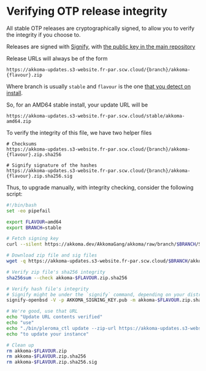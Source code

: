 # Verifying OTP release integrity

All stable OTP releases are cryptographically signed, to allow
you to verify the integrity if you choose to.

Releases are signed with [Signify](https://man.openbsd.org/signify.1),
with [the public key in the main repository](https://akkoma.dev/AkkomaGang/akkoma/src/branch/stable/SIGNING_KEY.pub)

Release URLs will always be of the form

```
https://akkoma-updates.s3-website.fr-par.scw.cloud/{branch}/akkoma-{flavour}.zip
```

Where branch is usually `stable` and `flavour` is
the one [that you detect on install](../otp_en/#detecting-flavour).

So, for an AMD64 stable install, your update URL will be

```
https://akkoma-updates.s3-website.fr-par.scw.cloud/stable/akkoma-amd64.zip
```

To verify the integrity of this file, we have two helper files

```
# Checksums
https://akkoma-updates.s3-website.fr-par.scw.cloud/{branch}/akkoma-{flavour}.zip.sha256

# Signify signature of the hashes
https://akkoma-updates.s3-website.fr-par.scw.cloud/{branch}/akkoma-{flavour}.zip.sha256.sig
```

Thus, to upgrade manually, with integrity checking, consider the following script:

```bash
#!/bin/bash
set -eo pipefail

export FLAVOUR=amd64
export BRANCH=stable

# Fetch signing key
curl --silent https://akkoma.dev/AkkomaGang/akkoma/raw/branch/$BRANCH/SIGNING_KEY.pub -o AKKOMA_SIGNING_KEY.pub

# Download zip file and sig files
wget -q https://akkoma-updates.s3-website.fr-par.scw.cloud/$BRANCH/akkoma-$FLAVOUR{.zip,.zip.sha256,.zip.sha256.sig}

# Verify zip file's sha256 integrity
sha256sum --check akkoma-$FLAVOUR.zip.sha256

# Verify hash file's integrity
# Signify might be under the `signify` command, depending on your distribution
signify-openbsd -V -p AKKOMA_SIGNING_KEY.pub -m akkoma-$FLAVOUR.zip.sha256

# We're good, use that URL
echo "Update URL contents verified"
echo "use"
echo "./bin/pleroma_ctl update --zip-url https://akkoma-updates.s3-website.fr-par.scw.cloud/$BRANCH/akkoma-$FLAVOUR"
echo "to update your instance"

# Clean up
rm akkoma-$FLAVOUR.zip
rm akkoma-$FLAVOUR.zip.sha256
rm akkoma-$FLAVOUR.zip.sha256.sig
```
